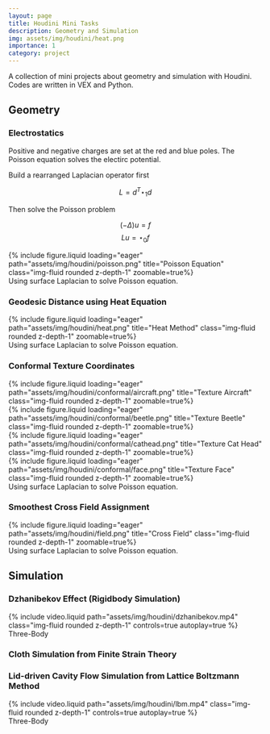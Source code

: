 ```yaml
---
layout: page
title: Houdini Mini Tasks
description: Geometry and Simulation
img: assets/img/houdini/heat.png
importance: 1
category: project
---
```


A collection of mini projects about geometry and simulation with Houdini. Codes are written in VEX and Python.

## Geometry
### Electrostatics
Positive and negative charges are set at the red and blue poles. The Poisson equation solves the electirc potential.

Build a rearranged Laplacian operator first

$$ L = d^T \star_1 d $$

Then solve the Poisson problem

$$ (-\Delta)u = f $$
$$ Lu = \star_0 f$$

<div class="row">
    <div class="col-sm mt-3 mt-md-0">
        {% include figure.liquid loading="eager" path="assets/img/houdini/poisson.png" title="Poisson Equation" class="img-fluid rounded z-depth-1" zoomable=true%}
    </div>
</div>
<div class="caption">
    Using surface Laplacian to solve Poisson equation.
</div>

### Geodesic Distance using Heat Equation
<div class="row">
    <div class="col-sm mt-3 mt-md-0">
        {% include figure.liquid loading="eager" path="assets/img/houdini/heat.png" title="Heat Method" class="img-fluid rounded z-depth-1" zoomable=true%}
    </div>
</div>
<div class="caption">
    Using surface Laplacian to solve Poisson equation.
</div>

### Conformal Texture Coordinates
<div class="row">
    <div class="col-sm mt-3 mt-md-0">
        {% include figure.liquid loading="eager" path="assets/img/houdini/conformal/aircraft.png" title="Texture Aircraft" class="img-fluid rounded z-depth-1" zoomable=true%}
    </div>
    <div class="col-sm mt-3 mt-md-0">
        {% include figure.liquid loading="eager" path="assets/img/houdini/conformal/beetle.png" title="Texture Beetle" class="img-fluid rounded z-depth-1" zoomable=true%}
    </div>
    <div class="col-sm mt-3 mt-md-0">
        {% include figure.liquid loading="eager" path="assets/img/houdini/conformal/cathead.png" title="Texture Cat Head" class="img-fluid rounded z-depth-1" zoomable=true%}
    </div>
    <div class="col-sm mt-3 mt-md-0">
        {% include figure.liquid loading="eager" path="assets/img/houdini/conformal/face.png" title="Texture Face" class="img-fluid rounded z-depth-1" zoomable=true%}
    </div>
</div>
<div class="caption">
    Using surface Laplacian to solve Poisson equation.
</div>

### Smoothest Cross Field Assignment
<div class="row">
    <div class="col-sm mt-3 mt-md-0">
        {% include figure.liquid loading="eager" path="assets/img/houdini/field.png" title="Cross Field" class="img-fluid rounded z-depth-1" zoomable=true%}
    </div>
</div>
<div class="caption">
    Using surface Laplacian to solve Poisson equation.
</div>

## Simulation
### Dzhanibekov Effect (Rigidbody Simulation)
<div class="row mt-3">
    <div class="col-sm mt-3 mt-md-0">
        {% include video.liquid path="assets/img/houdini/dzhanibekov.mp4" class="img-fluid rounded z-depth-1" controls=true autoplay=true %}
    </div>
</div>
<div class="caption">
    Three-Body
</div>

### Cloth Simulation from Finite Strain Theory
<!-- <div class="row mt-3">
    <div class="col-sm mt-3 mt-md-0">
        {% include video.liquid path="assets/img/houdini/dzhanibekov.mp4" class="img-fluid rounded z-depth-1" controls=true autoplay=true %}
    </div>
</div>
<div class="caption">
    Three-Body
</div> -->

### Lid-driven Cavity Flow Simulation from Lattice Boltzmann Method
<div class="row mt-3">
    <div class="col-sm mt-3 mt-md-0">
        {% include video.liquid path="assets/img/houdini/lbm.mp4" class="img-fluid rounded z-depth-1" controls=true autoplay=true %}
    </div>
</div>
<div class="caption">
    Three-Body
</div>